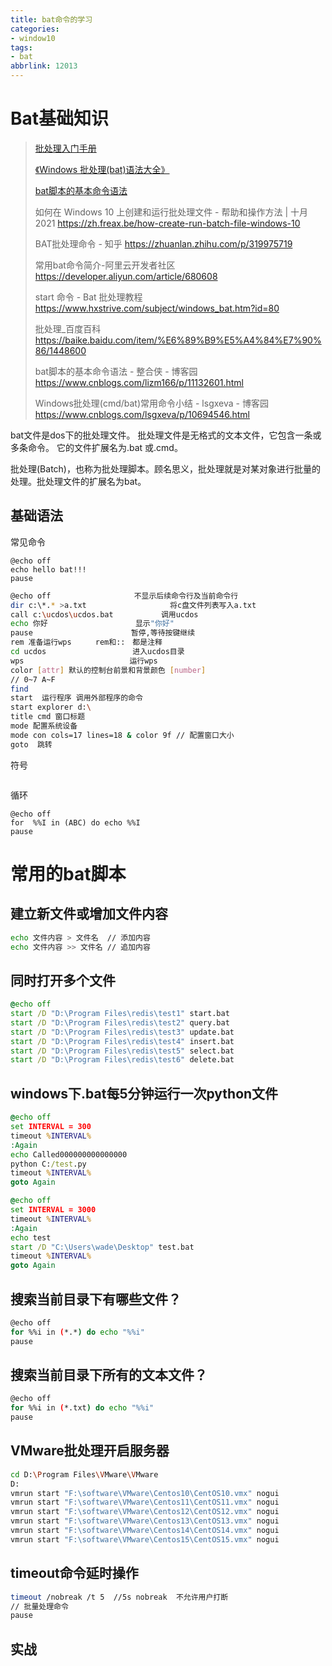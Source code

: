```yaml
---
title: bat命令的学习
categories:
- window10
tags:
- bat
abbrlink: 12013
---
```


# Bat基础知识

> [批处理入门手册](https://www.w3cschool.cn/pclrmsc/)
>
> [《Windows 批处理(bat)语法大全》](https://www.bookstack.cn/read/zhaoqingqing-bat/copyright.md)
>
> [bat脚本的基本命令语法](https://www.cnblogs.com/lizm166/p/11132601.html)
>
> 如何在 Windows 10 上创建和运行批处理文件 - 帮助和操作方法 | 十月 2021
> https://zh.freax.be/how-create-run-batch-file-windows-10
>
> BAT批处理命令 - 知乎
> https://zhuanlan.zhihu.com/p/319975719
>
> 常用bat命令简介-阿里云开发者社区
> https://developer.aliyun.com/article/680608
>
> start 命令 - Bat 批处理教程
> https://www.hxstrive.com/subject/windows_bat.htm?id=80
>
> 批处理_百度百科
> https://baike.baidu.com/item/%E6%89%B9%E5%A4%84%E7%90%86/1448600
>
> bat脚本的基本命令语法 - 整合侠 - 博客园
> https://www.cnblogs.com/lizm166/p/11132601.html
>
> Windows批处理(cmd/bat)常用命令小结 - lsgxeva - 博客园
> https://www.cnblogs.com/lsgxeva/p/10694546.html

bat文件是dos下的批处理文件。 批处理文件是无格式的文本文件，它包含一条或多条命令。 它的文件扩展名为.bat 或.cmd。 

批处理(Batch)，也称为批处理脚本。顾名思义，批处理就是对某对象进行批量的处理。批处理文件的扩展名为bat。

## 基础语法

常见命令

```
@echo off
echo hello bat!!!
pause
```

```bash
@echo off　　　　　　　　　　  不显示后续命令行及当前命令行
dir c:\*.* >a.txt　　　　　　　       将c盘文件列表写入a.txt 
call c:\ucdos\ucdos.bat　　　　    调用ucdos 
echo 你好 　　　　　　　　　　  显示"你好" 
pause 　　　　　　　　　　　　 暂停,等待按键继续 
rem 准备运行wps 　　 rem和::　都是注释
cd ucdos　　　　　　　　　　　 进入ucdos目录 
wps 　　　　　　　　　　　　　 运行wps　
color [attr] 默认的控制台前景和背景颜色 [number]
// 0~7 A~F
find
start  运行程序 调用外部程序的命令
start explorer d:\
title cmd 窗口标题
mode 配置系统设备
mode con cols=17 lines=18 & color 9f // 配置窗口大小
goto  跳转
```

符号

```

```

循环

```
@echo off
for  %%I in (ABC) do echo %%I
pause  
```

# 常用的bat脚本

## 建立新文件或增加文件内容

```bash
echo 文件内容 > 文件名  // 添加内容
echo 文件内容 >> 文件名 // 追加内容
```

## 同时打开多个文件

```bat
@echo off 
start /D "D:\Program Files\redis\test1" start.bat
start /D "D:\Program Files\redis\test2" query.bat
start /D "D:\Program Files\redis\test3" update.bat
start /D "D:\Program Files\redis\test4" insert.bat
start /D "D:\Program Files\redis\test5" select.bat
start /D "D:\Program Files\redis\test6" delete.bat
```

## windows下.bat每5分钟运行一次python文件

```bat
@echo off  
set INTERVAL = 300
timeout %INTERVAL%
:Again  
echo Called000000000000000
python C:/test.py 
timeout %INTERVAL%
goto Again
```

```bat
@echo off  
set INTERVAL = 3000
timeout %INTERVAL%
:Again  
echo test
start /D "C:\Users\wade\Desktop" test.bat
timeout %INTERVAL%
goto Again
```

## 搜索当前目录下有哪些文件？

```bash
@echo off
for %%i in (*.*) do echo "%%i"
pause
```

## 搜索当前目录下所有的文本文件？

```bash
@echo off
for %%i in (*.txt) do echo "%%i"
pause
```

## VMware批处理开启服务器

```bash
cd D:\Program Files\VMware\VMware      
D:                        
vmrun start "F:\software\VMware\Centos10\CentOS10.vmx" nogui
vmrun start "F:\software\VMware\Centos11\CentOS11.vmx" nogui
vmrun start "F:\software\VMware\Centos12\CentOS12.vmx" nogui
vmrun start "F:\software\VMware\Centos13\CentOS13.vmx" nogui
vmrun start "F:\software\VMware\Centos14\CentOS14.vmx" nogui
vmrun start "F:\software\VMware\Centos15\CentOS15.vmx" nogui
```

## timeout命令延时操作

```bash
timeout /nobreak /t 5  //5s nobreak  不允许用户打断
// 批量处理命令
pause
```

## 实战

```

```

